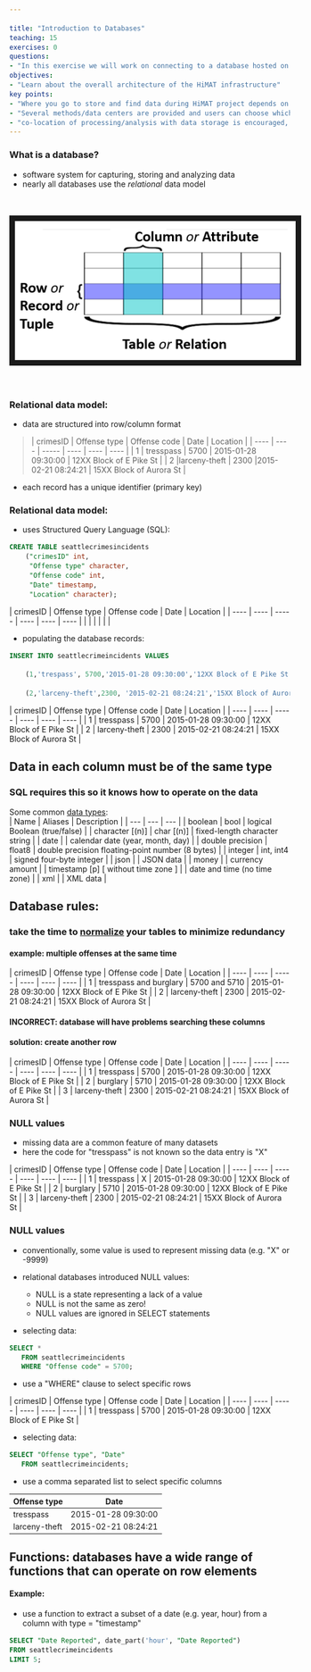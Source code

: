 ```yaml
---

title: "Introduction to Databases"
teaching: 15
exercises: 0
questions:
- "In this exercise we will work on connecting to a database hosted on Amazon Web Services. Then we will practice issuing a few queries and start experimenting with SQL."
objectives:
- "Learn about the overall architecture of the HiMAT infrastructure"
key points:
- "Where you go to store and find data during HiMAT project depends on the data type, size and usage constraints"
- "Several methods/data centers are provided and users can choose which approach works best"
- "co-location of processing/analysis with data storage is encouraged, to minimize transfer of large files" 
---
```


### What is a database? 
* software system for capturing, storing and analyzing data 
* nearly all databases use the _relational_ data model

<br><br>
<img src="../assets/img/databaseIntro/terminology.png" width = "600" border = "10">
<br><br><br>

### Relational data model:
* data are structured into row/column format 

> | crimesID | Offense type | Offense code | Date | Location | 
> | ---- | ---- | ----- | ---- | ---- | ---- |
> |  1 | tresspass | 5700 | 2015-01-28 09:30:00 |  12XX Block of E Pike St |
> |  2 |larceny-theft | 2300 |2015-02-21 08:24:21 |  15XX Block of Aurora St | 


* each record has a unique identifier (primary key)

### Relational data model:
* uses Structured Query Language (SQL):   

```SQL
CREATE TABLE seattlecrimesincidents 
    ("crimesID" int,
     "Offense type" character,
     "Offense code" int,
     "Date" timestamp,
     "Location" character); 
```

| crimesID | Offense type | Offense code | Date | Location | 
| ---- | ---- | ----- | ---- | ---- | ---- |
|   |   |   |   |   |   


* populating the database records:
```SQL
INSERT INTO seattlecrimeincidents VALUES

    (1,'trespass', 5700,'2015-01-28 09:30:00','12XX Block of E Pike St'),
    
    (2,'larceny-theft',2300, '2015-02-21 08:24:21','15XX Block of Aurora St');
```

| crimesID | Offense type | Offense code | Date | Location | 
| ---- | ---- | ----- | ---- | ---- | ---- |
|   1 | tresspass | 5700 | 2015-01-28 09:30:00 | 12XX Block of E Pike St |
|   2 | larceny-theft | 2300 |  2015-02-21 08:24:21 | 15XX Block of Aurora St | 

## Data in each column must be of the same type

### SQL requires this so it knows how to operate on the data

Some common [data types](https://www.postgresql.org/docs/9.4/static/datatype.html):
<br>
| Name | Aliases | Description |
| --- | --- | --- |
|  boolean | bool | logical Boolean (true/false) |
| character [(n)] | char [(n)]  | fixed-length character string |
| date |  | calendar date (year, month, day) |
| double precision | float8 | double precision floating-point number (8 bytes) |
| integer | int, int4 | signed four-byte integer |
| json  |  | JSON data |
| money |  | currency amount |
| timestamp [p] [ without time zone ] |  | date and time (no time zone) |
| xml |  | XML data |

  ## Database rules:
### take the time to [normalize](https://en.wikipedia.org/wiki/Database_normalization) your tables to minimize redundancy

#### example: multiple offenses at the same time 

| crimesID | Offense type | Offense code | Date | Location | 
| ---- | ---- | ----- | ---- | ---- | ---- |
|  1 | tresspass and burglary | 5700 and 5710 | 2015-01-28 09:30:00 | 12XX Block of E Pike St |
|  2 | larceny-theft | 2300 |  2015-02-21 08:24:21 | 15XX Block of Aurora St |

####  INCORRECT: database will have problems searching these columns

#### solution: create another row

| crimesID | Offense type | Offense code | Date | Location | 
| ---- | ---- | ----- | ---- | ---- | ---- |
|    1 |  tresspass |  5700 |   2015-01-28 09:30:00 |   12XX Block of E Pike St |
|    2 |   burglary |   5710 |   2015-01-28 09:30:00 |   12XX Block of E Pike St |
|    3 |  larceny-theft |  2300 |   2015-02-21 08:24:21 |   15XX Block of Aurora St |

### NULL values

* missing data are a common feature of many datasets
* here the code for "tresspass" is not known so the data entry is "X"

| crimesID | Offense type | Offense code | Date | Location | 
| ---- | ---- | ----- | ---- | ---- | ---- |
|    1 |  tresspass |  X |   2015-01-28 09:30:00 |   12XX Block of E Pike St |
|    2 |   burglary |   5710 |   2015-01-28 09:30:00 |   12XX Block of E Pike St |
|    3 |  larceny-theft |  2300 |   2015-02-21 08:24:21 |   15XX Block of Aurora St |

### NULL values
* conventionally, some value is used to represent missing data (e.g. "X" or -9999) 
* relational databases introduced NULL values:
    * NULL is a state representing a lack of a value
    * NULL is not the same as zero!
    * NULL values are ignored in SELECT statements


* selecting data:
```SQL
SELECT * 
   FROM seattlecrimeincidents 
   WHERE "Offense code" = 5700;
```

* use a "WHERE" clause to select specific rows

| crimesID | Offense type | Offense code | Date | Location | 
| ---- | ---- | ----- | ---- | ---- | ---- |
|  1 | tresspass | 5700 | 2015-01-28 09:30:00 |  12XX Block of E Pike St |

* selecting data:
```SQL
SELECT "Offense type", "Date" 
   FROM seattlecrimeincidents;
```

* use a comma separated list to select specific columns

| Offense type | Date | 
| ---- | ---- |
| tresspass |  2015-01-28 09:30:00 | 
| larceny-theft | 2015-02-21 08:24:21 |  

## Functions: databases have a wide range of functions that can operate on row elements

#### Example:
* use a function to extract a subset of a date (e.g. year, hour) from a column with type = "timestamp"

```SQL
SELECT "Date Reported", date_part('hour', "Date Reported")
FROM seattlecrimeincidents
LIMIT 5;
```

